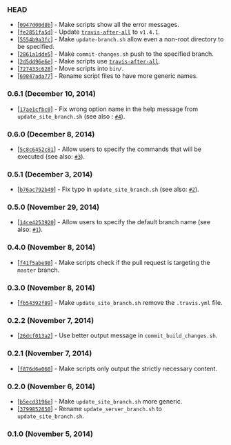 ### HEAD

* [[`0947d00d8b`](https://github.com/alrra/travis-scripts/commit/0947d00d8b3775f926e5a0c70b901b2efce91f7d)] -
  Make scripts show all the error messages.
* [[`fe2851fa5d`](https://github.com/alrra/travis-scripts/commit/fe2851fa5d84af232c54e496cfbce9876f8df9c9)] -
  Update [`travis-after-all`](https://github.com/alrra/travis-after-all) to `v1.4.1`.
* [[`5554b9a3fc`](https://github.com/alrra/travis-scripts/commit/5554b9a3fc6b09b37df7a95b40438efe08148eb6)] -
  Make `update-branch.sh` allow even a non-root directory to be specified.
* [[`2861a1dde5`](https://github.com/alrra/travis-scripts/commit/2861a1dde5489211e3a08d325f2461654330a7c1)] -
  Make `commit-changes.sh` push to the specified branch.
* [[`2d5dd96e6e`](https://github.com/alrra/travis-scripts/commit/2d5dd96e6ec1190c6963f30a9e780e98fb1e5052)] -
  Make scripts use [`travis-after-all`](https://github.com/alrra/travis-after-all).
* [[`727433c628`](https://github.com/alrra/travis-scripts/commit/727433c628f25fdda094bc31b655aa889fd7079a)] -
  Move scripts into `bin/`.
* [[`69847ada77`](https://github.com/alrra/travis-scripts/commit/69847ada77dd76a1bf4e00c6bd5e594f65e80b0b)] -
  Rename script files to have more generic names.

### 0.6.1 (December 10, 2014)

* [[`17ae1cfbc0`](https://github.com/alrra/travis-scripts/commit/17ae1cfbc01ea0ca80b209a9d251e954d1a67c19)] -
  Fix wrong option name in the help message from `update_site_branch.sh`
  (see also : [`#4`](https://github.com/alrra/travis-scripts/issues/4)).

### 0.6.0 (December 8, 2014)

* [[`5c8c6452c81`](https://github.com/alrra/travis-scripts/commit/5c8c6452c81b894bcdc5a232ebef02c8220b5294)] -
  Allow users to specify the commands that will be executed
  (see also: [`#3`](https://github.com/alrra/travis-scripts/issues/3)).

### 0.5.1 (December 3, 2014)

* [[`b76ac792b49`](https://github.com/alrra/travis-scripts/commit/b76ac792b49580cc0b3451480e3858e5317b9eec)] -
  Fix typo in `update_site_branch.sh`
  (see also: [`#2`](https://github.com/alrra/travis-scripts/issues/2)).

### 0.5.0 (November 29, 2014)

* [[`14ce4253920`](https://github.com/alrra/travis-scripts/commit/14ce42539205135389a7ea555f4a624a9a505878)] -
  Allow users to specify the default branch name
  (see also: [`#1`](https://github.com/alrra/travis-scripts/issues/1)).

### 0.4.0 (November 8, 2014)

* [[`f41f5abe98`](https://github.com/alrra/travis-scripts/commit/f41f5abe982971342fa9b1de6fee4cdc58a28b7d)] -
  Make scripts check if the pull request is targeting the `master` branch.

### 0.3.0 (November 8, 2014)

* [[`fb54392f89`](https://github.com/alrra/travis-scripts/commit/fb54392f89d99a7dcc4bf268580cf28bbc59fcb9)] -
  Make `update_site_branch.sh` remove the `.travis.yml` file.

### 0.2.2 (November 7, 2014)

* [[`26dcf013a2`](https://github.com/alrra/travis-scripts/commit/26dcf013a24e6a99e8d057939915e98d04f70ffe)] -
  Use better output message in `commit_build_changes.sh`.

### 0.2.1 (November 7, 2014)

* [[`f876d6e060`](https://github.com/alrra/travis-scripts/commit/f876d6e0605e66fa494b40c3908f8b468088e8c8)] -
  Make scripts only output the strictly necessary content.

### 0.2.0 (November 6, 2014)

* [[`b5ecd3196e`](https://github.com/alrra/travis-scripts/commit/b5ecd3196e43001719461ad2a4f945972d789f2f)] -
  Make `update_site_branch.sh` more generic.
* [[`3799852850`](https://github.com/alrra/travis-scripts/commit/3799852850e3790984f780252d4143aeda2ed127)] -
  Rename `update_server_branch.sh` to `update_site_branch.sh`.

### 0.1.0 (November 5, 2014)
